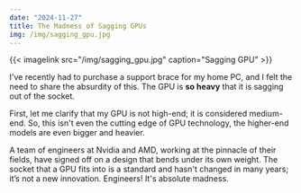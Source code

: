 ```yaml
---
date: "2024-11-27"
title: The Madness of Sagging GPUs
img: /img/sagging_gpu.jpg
---
```


{{< imagelink src="/img/sagging_gpu.jpg" caption="Sagging GPU" >}}


I've recently had to purchase a support brace for my home PC, and I felt the need to share the absurdity of this. The GPU is **so heavy** that it is sagging out of the socket.

First, let me clarify that my GPU is not high-end; it is considered medium-end. So, this isn't even the cutting edge of GPU technology, the higher-end models are even bigger and heavier.

A team of engineers at Nvidia and AMD, working at the pinnacle of their fields, have signed off on a design that bends under its own weight. The socket that a GPU fits into is a standard and hasn't changed in many years; it’s not a new innovation. Engineers! It's absolute madness.